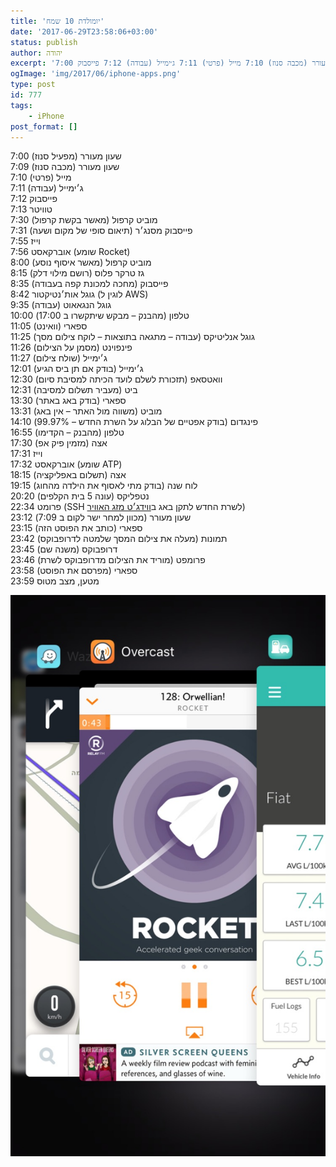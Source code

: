 ```yaml
---
title: 'יומולדת 10 שמח'
date: '2017-06-29T23:58:06+03:00'
status: publish
author: יהודה
excerpt: '7:00 שעון מעורר (מפעיל סנוז) 7:09 שעון מעורר (מכבה סנוז) 7:10 מייל (פרטי) 7:11 ג׳ימייל (עבודה) 7:12 פייסבוק'
ogImage: 'img/2017/06/iphone-apps.png'
type: post
id: 777
tags:
    - iPhone
post_format: []
---
```

7:00 שעון מעורר (מפעיל סנוז)  
7:09 שעון מעורר (מכבה סנוז)  
7:10 מייל (פרטי)  
7:11 ג׳ימייל (עבודה)  
7:12 פייסבוק  
7:13 טוויטר  
7:30 מוביט קרפול (מאשר בקשת קרפול)  
7:31 פייסבוק מסנג׳ר (תיאום סופי של מקום ושעה)  
7:55 וייז  
7:56 אוברקאסט (שומע Rocket)  
8:00 מוביט קרפול (מאשר איסוף נוסע)  
8:15 גז טרקר פלוס (רושם מילוי דלק)  
8:35 פייסבוק (מחכה למכונת קפה בעבודה)  
8:42 גוגל אות׳נטיקטור (לוגין ל AWS)  
9:35 גוגל הנגאאוט (עבודה)  
10:00 טלפון (מהבנק – מבקש שיתקשרו ב 17:00)  
11:05 ספארי (וואינט)  
11:25 גוגל אנליטיקס (עבודה – מתגאה בתוצאות – לוקח צילום מסך)  
11:26 פינפוינט (מסמן על הצילום)  
11:27 ג׳ימייל (שולח צילום)  
12:01 ג׳ימייל (בודק אם תן ביס הגיע)  
12:30 וואטסאפ (תזכורת לשלם לועד הכיתה למסיבת סיום)  
12:31 ביט (מעביר תשלום למסיבה)  
13:30 ספארי (בודק באג באתר)  
13:31 מוביט (משווה מול האתר – אין באג)  
14:10 פינגדום (בודק אפטיים של הבלוג על השרת החדש – 99.97%)  
16:55 טלפון (מהבנק – הקדימו)  
17:30 אצה (מזמין פיק אפ)  
17:31 וייז  
17:32 אוברקאסט (שומע ATP)  
18:15 אצה (תשלום באפליקציה)  
19:15 לוח שנה (בודק מתי לאסוף את הילדה מהחוג)  
20:20 נטפליקס (עונה 5 בית הקלפים)  
22:34 פרומט (SSH לשרת החדש לתקן באג ב[ווידג׳ט מזג האוויר](https://yehudab.com/blog/2015/02/weather-il-2-4/))  
23:12 שעון מעורר (מכוון למחר ישר לקום ב 7:09)  
23:15 ספארי (כותב את הפוסט הזה)  
23:42 תמונות (מעלה את צילום המסך שלמטה לדרופבוקס)  
23:45 דרופבוקס (משנה שם)  
23:46 פרומפט (מוריד את הצילום מדרופבוקס לשרת)  
23:58 ספארי (מפרסם את הפוסט)  
23:59 מטען, מצב מטוס

![Apps on iPhone ](/img/2017/06/iphone-apps.png)
